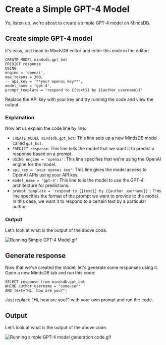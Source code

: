 # Create a Simple GPT-4 Model

Yo, listen up, we're about to create a simple GPT-4 model on MindsDB. 

## Create simple GPT-4 model

It's easy, just head to MindsDB editor and enter this code in the editor:

```
CREATE MODEL mindsdb.gpt_bot
PREDICT response
USING
engine = 'openai',
max_tokens = 300,
-- api_key = '**your openai key**',
model_name = 'gpt-4',
prompt_template = 'respond to {{text}} by {{author_username}}'
```

Replace the API key with your key and try running the code and view the output.

### Explanation

Now let us explain the code line by line:

- `CREATE MODEL mindsdb.gpt_bot`: This line sets up a new MindsDB model called `gpt_bot`.
- `PREDICT response`: This line tells the model that we want it to predict a response based on a prompt.
- `USING engine = 'openai'`: This line specifies that we're using the OpenAI engine for the model.
- `api_key = 'your openai key'`: This line gives the model access to OpenAI APIs using your API key.
- `model_name = 'gpt-4'`: This line tells the model to use the GPT-4 architecture for predictions.
- `prompt_template = 'respond to {{text}} by {{author_username}}'`: This line specifies the format of the prompt we want to provide to the model. In this case, we want it to respond to a certain text by a particular author.

### Output

Let’s look at what is the output of the above code.

![Running Simple GPT-4 Model.gif](https://github.com/0xmetaschool/Learning-Projects/raw/main/Build%20a%20YeBot%20with%20OpenAI%20API/3.%20Let%E2%80%99s%20Build%20Some%20Dope%20Shit/Create%20a%20Simple%20GPT-4%20Model%20492b4760fb32466a8d50a15230f651c9/Running_Simple_GPT-4_Model.gif)

## Generate response

Now that we've created the model, let's generate some responses using it. Open a new MindsDB tab and run this code:

```
SELECT response from mindsdb.gpt_bot
WHERE author_username = "someuser"
AND text="Hi, how are you?";
```

Just replace "Hi, how are you?" with your own prompt and run the code.

## Output

Let’s look at what is the output of the above code.

![Running simple GPT-4 model generation code.gif](https://github.com/0xmetaschool/Learning-Projects/raw/main/Build%20a%20YeBot%20with%20OpenAI%20API/3.%20Let%E2%80%99s%20Build%20Some%20Dope%20Shit/Create%20a%20Simple%20GPT-4%20Model%20492b4760fb32466a8d50a15230f651c9/Running_simple_GPT-4_model_generation_code.gif)

